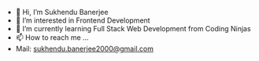 - 👋 Hi, I’m Sukhendu Banerjee
- 👀 I’m interested in Frontend Development
- 🌱 I’m currently learning Full Stack Web Development from Coding Ninjas
- 📫 How to reach me ...
- Mail: sukhendu.banerjee2000@gmail.com

<!---
Sukhendu2000/Sukhendu2000 is a ✨ special ✨ repository because its `README.md` (this file) appears on your GitHub profile.
You can click the Preview link to take a look at your changes.
--->
